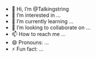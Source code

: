 - 👋 Hi, I’m @Talkingstring
- 👀 I’m interested in ...
- 🌱 I’m currently learning ...
- 💞️ I’m looking to collaborate on ...
- 📫 How to reach me ...
- 😄 Pronouns: ...
- ⚡ Fun fact: ...

<!---
Talkingstring/Talkingstring is a ✨ special ✨ repository because its `README.md` (this file) appears on your GitHub profile.
You can click the Preview link to take a look at your changes.
--->
